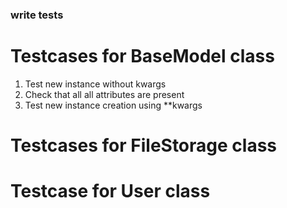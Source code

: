 ### write tests

# Testcases for BaseModel class

1. Test new instance without kwargs
2. Check that all all attributes are present
3. Test new instance creation using **kwargs

# Testcases for FileStorage class

# Testcase for User class
